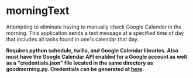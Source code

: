 # morningText

Attempting to eliminate having to manually check Google Calendar in the morning. This application sends a text message at a specified time of day that includes all tasks found in one's calendar that day.

**Requires python schedule, twilio, and Google Calendar libraries. Also must have the Google Calendar API enabled for a Google account as well as a "credentials.json" file located in the same directory as goodmorning.py. Credentials can be generated at [here](https://developers.google.com/calendar/quickstart/python).**

